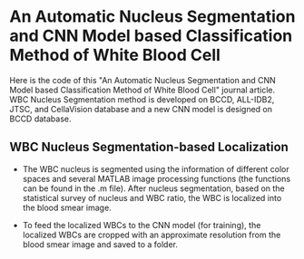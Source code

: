 # An Automatic Nucleus Segmentation and CNN Model based Classification Method of White Blood Cell
Here is the code of this "An Automatic Nucleus Segmentation and CNN Model based Classification Method of White Blood Cell" journal article. WBC Nucleus Segmentation method is developed on BCCD, ALL-IDB2, JTSC, and CellaVision database and a new CNN model is designed on BCCD database.

## WBC Nucleus Segmentation-based Localization
- The WBC nucleus is segmented using the information of different color spaces and several MATLAB image processing functions (the functions can be found in the .m file). After nucleus segmentation, based on the statistical survey of nucleus and WBC ratio, the WBC is localized into the blood smear image.

- To feed the localized WBCs to the CNN model (for training), the localized WBCs are cropped with an approximate resolution from the blood smear image and saved to a folder.